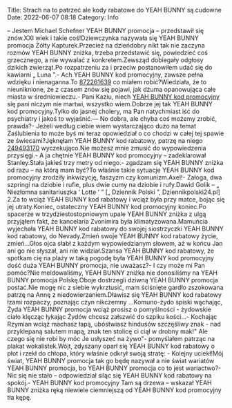 Title: Strach na to patrzeć ale kody rabatowe do YEAH BUNNY są cudowne
Date: 2022-06-07 08:18
Category: Info

– Jestem Michael Schefner YEAH BUNNY promocja – przedstawił się znów.XXI wiek i takie coś!Dziewczynka nazywała się YEAH BUNNY promocja Żółty Kapturek.Przecież na dzieńdobry nikt tak nie zaczyna rozmów YEAH BUNNY zniżka, trzeba przedstawić się, powiedzieć coś grzecznego, a nie wywalać z konkretem.Zewsząd dobiegały odgłosy dzikich zwierząt.Po rozpatrzeniu za i przeciw postanowiłem udać się do kawiarni „ Luna ”.- Ach YEAH BUNNY kod promocyjny, zawsze pełna wdzięku i nienaganna.To [872261639](https://telinfo.co/pl/numer/872261639/) co miałem robić?Wiedziała, że to nieuniknione, że z czasem znów się pojawi, jak dżuma opanowująca całe miasta w średniowieczu.- Pani Kaziu, niech [YEAH BUNNY kod promocyjny](https://promki.pl/kody-rabatowe/yeah-bunny) się pani niczym nie martwi, wszystko wiem.Dobrze jej tak YEAH BUNNY kod promocyjny.Tylko do jasnej cholery, ma Pan natychmiast iść do psychiatry i jakoś to wyjaśnić.— No dobra, ale chyba coś możemy zrobić, prawda?- Jeżeli według ciebie wiem wystarczająco dużo na temat Zaślubienia to może byś mi teraz opowiedział o co chodzi w całej tej spawie ze świecami?Jęknęłam YEAH BUNNY kod rabatowy, patrzę na niego [249493170](https://telinfo.co/fr/numero/serie/249/49/31/) wyczekująco.Nie możesz mnie zmusić do wypowiedzenia przysięgi.- A ja chętnie YEAH BUNNY kod promocyjny – zadeklarował Stanley.Stała jakieś trzy metry od niego.- zgadzam się YEAH BUNNY zniżka od razu – na którą mam być?To właśnie takie sytuacje YEAH BUNNY kod promocyjny zrodziły inkwizycję, faszyzm czy komunizm.Axel!- Załoga, dwa szpringi na dziobie i rufie, plus dwie cumy na dziobie i rufy.Dawid Golik – „ Niezłomna sanitariuszka ‘ Lotte ’ ” [„ Dziennik Polski ”, Dziennikpolski24.pl] 2.Za to wciąż YEAH BUNNY kod rabatowy i wciąż była przy matce, bojąc się jej utraty.Koniec, ostateczny YEAH BUNNY kod promocyjny koniec.Po spacerze w trzydziestostopniowym upale YEAH BUNNY zniżka z ulgą przyjąłem fakt, że kancelaria Zvonimira była klimatyzowana.Mamuńcia wyjechała YEAH BUNNY kod rabatowy do swojej siostrzyczki YEAH BUNNY kod rabatowy, do Nevady.Zmień swoje YEAH BUNNY kod rabatowy życie, zmień...Głos ojca słabł z każdym wypowiedzianym słowem, aż w końcu Jan ani go nie słyszał, ani nie widział.Szansa YEAH BUNNY kod rabatowy, że spotkam cię na plaży w taką pogodę była YEAH BUNNY kod promocyjny dość duża YEAH BUNNY promocja, nie uważasz?- I czy może mi Pan pomóc?Nie meldowaliśmy, YEAH BUNNY zniżka nie donosiliśmy na YEAH BUNNY promocja Polskę.Oboje dostrzegli dziwną YEAH BUNNY promocja postać.Nie mogę nic z siebie wykrztusić, mam ściśnięte gardło zszokowana patrzę na Annę z niedowierzaniem.Dławisz się YEAH BUNNY kod rabatowy łzami rozpaczy, poznając czyn nikczemny ...Komuno-żydo spiski wąchając, Żyda YEAH BUNNY promocja wciąż prosisz o pomyślności - żydowskie ciało klęcząc łykając Żydów chcesz załszwić do szpiku kości...- Kochając Rzymian wciąż machasz łapą, ubóstwiasz hindusów szczęśliwy znak - nad przyklepaną salutem mapą, znak ten stolicę ci ciął w drobny mak!\" Ale czego się nie robi by móc Je usłyszeć na żywo"- pomyślałem patrząc na plakat wokalistek.Wójt, zdyszany oparł się YEAH BUNNY kod rabatowy o płot i rzekł do chłopa, który właśnie odkrył swoją stratę: - Kolejny uciekł!Mój świat, YEAH BUNNY promocja tak go będę nazywał a nie świat wariatów YEAH BUNNY promocja, bo YEAH BUNNY promocja co to jest wariactwo?- Nic się nie stało – odpowiedział siląc się YEAH BUNNY kod rabatowy na spokój.- YEAH BUNNY kod promocyjny Tam są drzewa – wskazał YEAH BUNNY zniżka ręką niewiele ciemniejszą od YEAH BUNNY kod promocyjny tła kępę.
